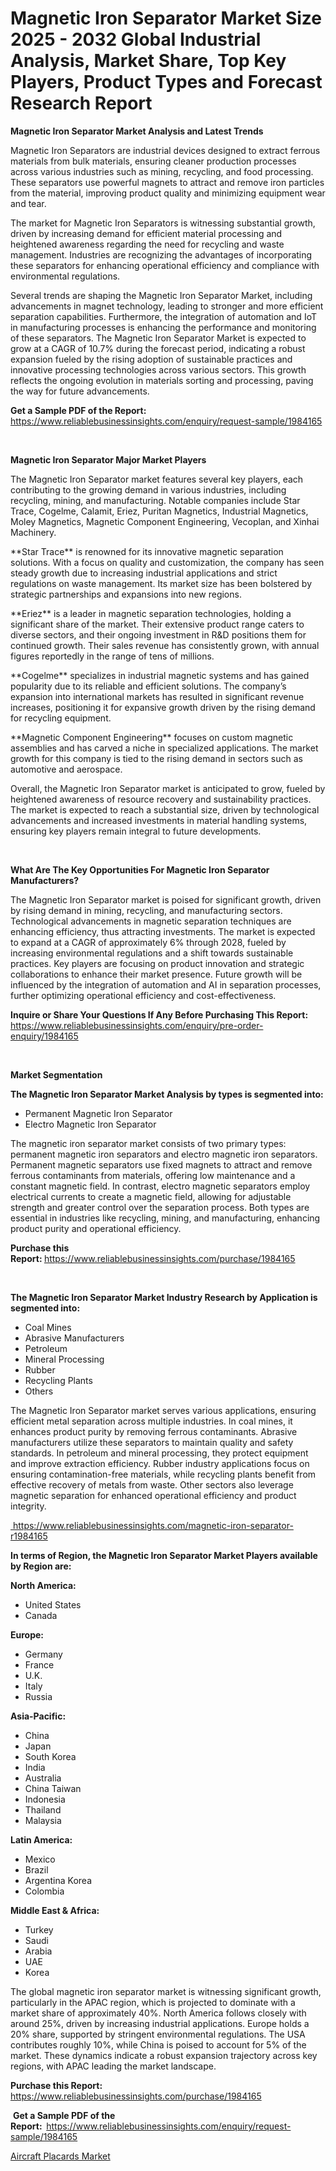 <p><h1>Magnetic Iron Separator Market Size 2025 - 2032 Global Industrial Analysis, Market Share, Top Key Players, Product Types and Forecast Research Report</h1></p><p><strong>Magnetic Iron Separator Market Analysis and Latest Trends</strong></p>
<p><p>Magnetic Iron Separators are industrial devices designed to extract ferrous materials from bulk materials, ensuring cleaner production processes across various industries such as mining, recycling, and food processing. These separators use powerful magnets to attract and remove iron particles from the material, improving product quality and minimizing equipment wear and tear.</p><p>The market for Magnetic Iron Separators is witnessing substantial growth, driven by increasing demand for efficient material processing and heightened awareness regarding the need for recycling and waste management. Industries are recognizing the advantages of incorporating these separators for enhancing operational efficiency and compliance with environmental regulations.</p><p>Several trends are shaping the Magnetic Iron Separator Market, including advancements in magnet technology, leading to stronger and more efficient separation capabilities. Furthermore, the integration of automation and IoT in manufacturing processes is enhancing the performance and monitoring of these separators. The Magnetic Iron Separator Market is expected to grow at a CAGR of 10.7% during the forecast period, indicating a robust expansion fueled by the rising adoption of sustainable practices and innovative processing technologies across various sectors. This growth reflects the ongoing evolution in materials sorting and processing, paving the way for future advancements.</p></p>
<p><strong>Get a Sample PDF of the Report:&nbsp;</strong> <a href="https://www.reliablebusinessinsights.com/enquiry/request-sample/1984165?utm_campaign=3350&utm_medium=2&utm_source=Github&utm_content=ia&utm_term=08042025&utm_id=magnetic-iron-separator">https://www.reliablebusinessinsights.com/enquiry/request-sample/1984165</a></p>
<p>&nbsp;</p>
<p><strong>Magnetic Iron Separator Major Market Players</strong></p>
<p><p>The Magnetic Iron Separator market features several key players, each contributing to the growing demand in various industries, including recycling, mining, and manufacturing. Notable companies include Star Trace, Cogelme, Calamit, Eriez, Puritan Magnetics, Industrial Magnetics, Moley Magnetics, Magnetic Component Engineering, Vecoplan, and Xinhai Machinery.</p><p>**Star Trace** is renowned for its innovative magnetic separation solutions. With a focus on quality and customization, the company has seen steady growth due to increasing industrial applications and strict regulations on waste management. Its market size has been bolstered by strategic partnerships and expansions into new regions.</p><p>**Eriez** is a leader in magnetic separation technologies, holding a significant share of the market. Their extensive product range caters to diverse sectors, and their ongoing investment in R&D positions them for continued growth. Their sales revenue has consistently grown, with annual figures reportedly in the range of tens of millions.</p><p>**Cogelme** specializes in industrial magnetic systems and has gained popularity due to its reliable and efficient solutions. The company’s expansion into international markets has resulted in significant revenue increases, positioning it for expansive growth driven by the rising demand for recycling equipment.</p><p>**Magnetic Component Engineering** focuses on custom magnetic assemblies and has carved a niche in specialized applications. The market growth for this company is tied to the rising demand in sectors such as automotive and aerospace.</p><p>Overall, the Magnetic Iron Separator market is anticipated to grow, fueled by heightened awareness of resource recovery and sustainability practices. The market is expected to reach a substantial size, driven by technological advancements and increased investments in material handling systems, ensuring key players remain integral to future developments.</p></p>
<p>&nbsp;</p>
<p><strong>What Are The Key Opportunities For Magnetic Iron Separator Manufacturers?</strong></p>
<p><p>The Magnetic Iron Separator market is poised for significant growth, driven by rising demand in mining, recycling, and manufacturing sectors. Technological advancements in magnetic separation techniques are enhancing efficiency, thus attracting investments. The market is expected to expand at a CAGR of approximately 6% through 2028, fueled by increasing environmental regulations and a shift towards sustainable practices. Key players are focusing on product innovation and strategic collaborations to enhance their market presence. Future growth will be influenced by the integration of automation and AI in separation processes, further optimizing operational efficiency and cost-effectiveness.</p></p>
<p><strong>Inquire or Share Your Questions If Any Before Purchasing This Report:</strong> <a href="https://www.reliablebusinessinsights.com/enquiry/pre-order-enquiry/1984165?utm_campaign=3350&utm_medium=2&utm_source=Github&utm_content=ia&utm_term=08042025&utm_id=magnetic-iron-separator">https://www.reliablebusinessinsights.com/enquiry/pre-order-enquiry/1984165</a></p>
<p>&nbsp;</p>
<p><strong>Market Segmentation</strong></p>
<p><strong>The Magnetic Iron Separator Market Analysis by types is segmented into:</strong></p>
<p><ul><li>Permanent Magnetic Iron Separator</li><li>Electro Magnetic Iron Separator</li></ul></p>
<p><p>The magnetic iron separator market consists of two primary types: permanent magnetic iron separators and electro magnetic iron separators. Permanent magnetic separators use fixed magnets to attract and remove ferrous contaminants from materials, offering low maintenance and a constant magnetic field. In contrast, electro magnetic separators employ electrical currents to create a magnetic field, allowing for adjustable strength and greater control over the separation process. Both types are essential in industries like recycling, mining, and manufacturing, enhancing product purity and operational efficiency.</p></p>
<p><strong>Purchase this Report:&nbsp;</strong><a href="https://www.reliablebusinessinsights.com/purchase/1984165?utm_campaign=3350&utm_medium=2&utm_source=Github&utm_content=ia&utm_term=08042025&utm_id=magnetic-iron-separator">https://www.reliablebusinessinsights.com/purchase/1984165</a></p>
<p>&nbsp;</p>
<p><strong>The Magnetic Iron Separator Market Industry Research by Application is segmented into:</strong></p>
<p><ul><li>Coal Mines</li><li>Abrasive Manufacturers</li><li>Petroleum</li><li>Mineral Processing</li><li>Rubber</li><li>Recycling Plants</li><li>Others</li></ul></p>
<p><p>The Magnetic Iron Separator market serves various applications, ensuring efficient metal separation across multiple industries. In coal mines, it enhances product purity by removing ferrous contaminants. Abrasive manufacturers utilize these separators to maintain quality and safety standards. In petroleum and mineral processing, they protect equipment and improve extraction efficiency. Rubber industry applications focus on ensuring contamination-free materials, while recycling plants benefit from effective recovery of metals from waste. Other sectors also leverage magnetic separation for enhanced operational efficiency and product integrity.</p></p>
<p><a href="https://www.reliablebusinessinsights.com/magnetic-iron-separator-r1984165?utm_campaign=3350&utm_medium=2&utm_source=Github&utm_content=ia&utm_term=08042025&utm_id=magnetic-iron-separator">&nbsp;https://www.reliablebusinessinsights.com/magnetic-iron-separator-r1984165</a></p>
<p><strong>In terms of Region, the Magnetic Iron Separator Market Players available by Region are:</strong></p>
<p>
    <p> <strong> North America: </strong>
        <ul>
            <li>United States</li>
            <li>Canada</li>
        </ul>
        </p> 
    <p> <strong> Europe: </strong>
        <ul>
            <li>Germany</li>
            <li>France</li>
            <li>U.K.</li>
            <li>Italy</li>
            <li>Russia</li>
        </ul>
        </p> 
    <p> <strong> Asia-Pacific: </strong>
        <ul>
            <li>China</li>
            <li>Japan</li>
            <li>South Korea</li>
            <li>India</li>
            <li>Australia</li>
            <li>China Taiwan</li>
            <li>Indonesia</li>
            <li>Thailand</li>
            <li>Malaysia</li>
        </ul>
        </p> 
    <p> <strong> Latin America: </strong>
        <ul>
            <li>Mexico</li>
            <li>Brazil</li>
            <li>Argentina Korea</li>
            <li>Colombia</li>
        </ul>
        </p> 
    <p> <strong> Middle East & Africa: </strong>
        <ul>
            <li>Turkey</li>
            <li>Saudi</li>
            <li>Arabia</li>
            <li>UAE</li>
            <li>Korea</li>
        </ul>
    </p>
    </p>
<p><p>The global magnetic iron separator market is witnessing significant growth, particularly in the APAC region, which is projected to dominate with a market share of approximately 40%. North America follows closely with around 25%, driven by increasing industrial applications. Europe holds a 20% share, supported by stringent environmental regulations. The USA contributes roughly 10%, while China is poised to account for 5% of the market. These dynamics indicate a robust expansion trajectory across key regions, with APAC leading the market landscape.</p></p>
<p><strong>Purchase this Report: </strong><a href="https://www.reliablebusinessinsights.com/purchase/1984165?utm_campaign=3350&utm_medium=2&utm_source=Github&utm_content=ia&utm_term=08042025&utm_id=magnetic-iron-separator">https://www.reliablebusinessinsights.com/purchase/1984165</a></p>
<p>&nbsp;<strong>Get a Sample PDF of the Report:&nbsp;&nbsp;</strong><a href="https://www.reliablebusinessinsights.com/enquiry/request-sample/1984165?utm_campaign=3350&utm_medium=2&utm_source=Github&utm_content=ia&utm_term=08042025&utm_id=magnetic-iron-separator">https://www.reliablebusinessinsights.com/enquiry/request-sample/1984165</a></p>
<p><strong></strong></p>
<p><p><a href="https://github.com/saoneubeh8/Market-Research-Report-List-1/blob/main/aircraft-placards-market.md?utm_campaign=3350&utm_medium=2&utm_source=Github&utm_content=ia&utm_term=08042025&utm_id=magnetic-iron-separator">Aircraft Placards Market</a></p></p>